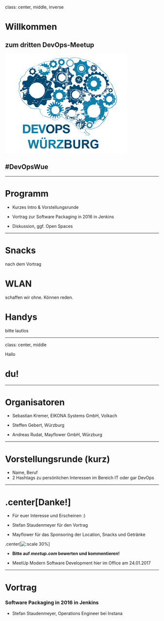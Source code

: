 class: center, middle, inverse

# Willkommen

## zum dritten DevOps-Meetup
![Default-aligned image](images/devops_s.png)

## #DevOpsWue

---

# Programm

- Kurzes Intro & Vorstellungsrunde

- Vortrag zur Software Packaging in 2016 in Jenkins

- Diskussion, ggf. Open Spaces

---

# Snacks

nach dem Vortrag


# WLAN

schaffen wir ohne. Können reden.

# Handys

bitte lautlos

---
class: center, middle

Hallo

# du!

---
# Organisatoren

- Sebastian Kremer, EIKONA Systems GmbH, Volkach

- Steffen Gebert, Würzburg

- Andreas Rudat, Mayflower GmbH, Würzburg

---
# Vorstellungsrunde (kurz)

* Name, Beruf
* 2 Hashtags zu persönlichen Interessen im Bereich IT oder gar DevOps


---
# .center[Danke!]

- Für euer Interesse und Erscheinen :)

- Stefan Staudenmeyer für den Vortrag

- Mayflower für das Sponsoring der Location, Snacks und Getränke

.center[![:scale 30%](https://mayflower.de/wp-content/uploads/sites/6/2014/10/mayflower_logo440.png)]


- **Bitte auf _meetup.com_ bewerten und kommentieren!**


- MeetUp Modern Software Development hier im Office am 24.01.2017


---
# Vortrag

###  Software Packaging in 2016 in Jenkins

* Stefan Staudenmeyer, Operations Engineer bei Instana
